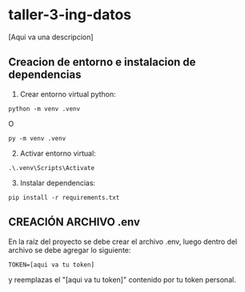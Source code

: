 # taller-3-ing-datos
[Aqui va una descripcion]

## Creacion de entorno e instalacion de dependencias

1. Crear entorno virtual python:

```
python -m venv .venv
```

O

```
py -m venv .venv
```

2. Activar entorno virtual:

```
.\.venv\Scripts\Activate
```

3. Instalar dependencias:

```
pip install -r requirements.txt
```

## CREACIÓN ARCHIVO .env

En la raíz del proyecto se debe crear el archivo .env, luego dentro del archivo se debe agregar lo siguiente:
```
TOKEN=[aqui va tu token]
```

y reemplazas el "[aqui va tu token]" contenido por tu token personal.